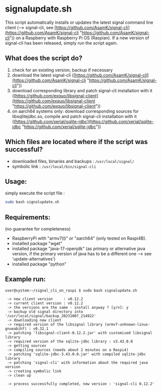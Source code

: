 # signalupdate.sh

This script automatically installs or updates the latest signal command line client (--> signal-cli, see [https://github.com/AsamK/signal-cli](https://github.com/AsamK/signal-cli "https://github.com/AsamK/signal-cli")) on a Raspberry with Raspberry Pi OS (Raspian). If a new version of signal-cli has been released, simply run the script again.

## What does the script do?

1. check for an existing version, backup if necessary
2. download the latest signal-cli ([https://github.com/AsamK/signal-cli](https://github.com/AsamK/signal-cli "https://github.com/AsamK/signal-cli"))
3. download corresponding library and patch signal-cli installation with it ([https://github.com/exquo/libsignal-client](https://github.com/exquo/libsignal-client "https://github.com/exquo/libsignal-client"))
4. on aarch64 systems only: download corresponding sources for libsqlitejdbc.so, compile and patch signal-cli installation with it ([https://github.com/xerial/sqlite-jdbc](https://github.com/xerial/sqlite-jdbc "https://github.com/xerial/sqlite-jdbc"))

## Which files are located where if the script was successful?

- downloaded files, binaries and backups :
`/usr/local/signal/`
- symbolic link : 
`/usr/local/bin/signal-cli`

## Usage:

simply execute the script file :
  ```bash
sudo bash signalupdate.sh
```

## Requirements:

(no guarantee for completeness)

* RaspberryPi with "armv7(l)" or "aarch64" (only tested on Raspi4B).
* installed package "wget"
* installed package "java-17-openjdk" (as primary or alternative java version, if the primary version of java has to be a different one --> see 'update-alternatives')
* installed package "python"

## Example run:

    user@system:~/signal_cli_on_raspi $ sudo bash signalupdate.sh 
    
     -> new client version     : v0.12.2
     -> current client version : v0.12.2
     -> the versions are the same - install anyway ? [y/n]: y
     -> backup old signal directory into '/usr/local/signal/backup_20231007_214922'
     -> downloading new client
     -> required version of the libsignal library (armv7-unknown-linux-gnueabihf) : v0.32.1
     -> patching 'libsignal-client-0.12.2.jar' with customised libsignal library
     -> required version of the sqlite-jdbc library : v3.43.0.0
     -> getting sources
     -> compiling sources (needs about 2 minutes on a Raspi4)
     -> patching 'sqlite-jdbc-3.43.0.0.jar' with compiled sqlite-jdbc library
     -> patching 'signal-cli' with information about the required java version 
     -> creating symbolic link
     -> clean up
    
     -> process successfully completed, new version : 'signal-cli 0.12.2'
    

